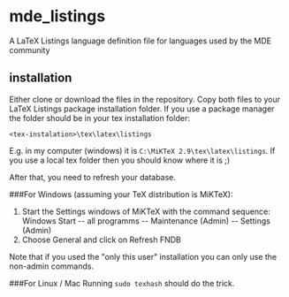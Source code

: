 # mde_listings
A LaTeX Listings language definition file for languages used by the MDE community

## installation
Either clone or download the files in the repository.
Copy both files to your LaTeX Listings package installation folder. If you use a package manager
the folder should be in your tex installation folder:
```
<tex-instalation>\tex\latex\listings
```
E.g. in my computer (windows) it is `C:\MiKTeX 2.9\tex\latex\listings`.
If you use a local tex folder then you should know where it is ;)

After that, you need to refresh your database.

###For Windows (assuming your TeX distribution is MiKTeX):

1. Start the Settings windows of MiKTeX with the command sequence: Windows Start -- all programms -- Maintenance (Admin) -- Settings (Admin)
2. Choose General and click on Refresh FNDB

Note that if you used the "only this user" installation you can only use the non-admin commands.

###For Linux / Mac
Running `sudo texhash` should do the trick.
